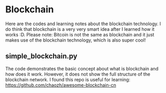 # Blockchain
Here are the codes and learning notes about the blockchain technology. I do think that blockchain is a very very smart idea after I learned how it works :D. Please note: Bitcoin is not the same as blockchain and it just makes use of the blockchain technology, which is also super cool!

## simple_blockchain.py
The code demonstrates the basic concept about what is blockchain and how does it work. However, it does not show the full structure of the blockchain network. I found this repo is useful for learning: https://github.com/chaozh/awesome-blockchain-cn
